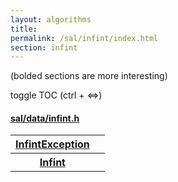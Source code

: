 ```yaml
---
layout: algorithms
title: 
permalink: /sal/infint/index.html
section: infint
---
```


<div class="toc">
<p class="toc-caption">(bolded sections are more interesting)</p>
<p class="toc-toggle">toggle TOC (ctrl + &#8660;)</p>
</div><div class="block">
<h4><a href="https://github.com/LemonPi/data/blob/master/infint.h">sal/data/infint.h</a>
</h4><table class="pretty">

<tr><th><a class="doc-list-name" href="InfintException">InfintException</a></th><th></th></tr>
<tr><th><a class="doc-list-name" href="Infint">Infint</a></th><th></th></tr>

</table></div>



